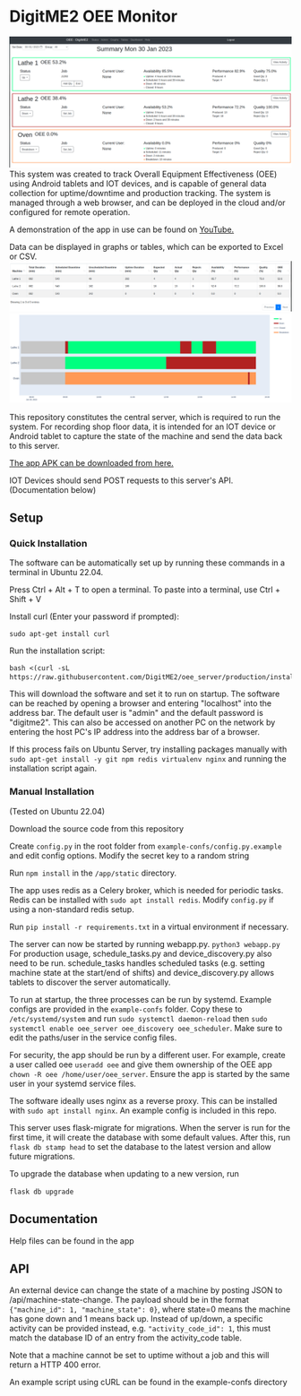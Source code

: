 # DigitME2 OEE Monitor

 ![image](images/screenshot-status.png)
This system was created to track Overall Equipment Effectiveness (OEE) using Android tablets and IOT devices, and is 
 capable of general data collection for uptime/downtime and production tracking.
The system is managed through a web browser, and can be deployed in the cloud and/or configured for remote operation.

A demonstration of the app in use can be found on [YouTube.](https://www.youtube.com/watch?v=DQbJFctLYT4) 

Data can be displayed in graphs or tables, which can be exported to Excel or CSV. ![image](images/screenshot-table.png) ![image](images/screenshot-gantt.png)


This repository constitutes the central server, which is required to run the system. For recording shop floor data,
it is intended for an IOT device or Android tablet to capture the state of the machine and send the data back to this server.

[The app APK can be downloaded from here.](https://github.com/DigitME2/MachineMonitoring/releases) 

IOT Devices should send POST requests to this server's API. (Documentation below)

## Setup
### Quick Installation
The software can be automatically set up by running these commands in a terminal in Ubuntu 22.04.

Press Ctrl + Alt + T to open a terminal. To paste into a terminal, use Ctrl + Shift + V

Install curl (Enter your password if prompted):
```
sudo apt-get install curl
```

Run the installation script:

```
bash <(curl -sL https://raw.githubusercontent.com/DigitME2/oee_server/production/install.sh)
```


This will download the software and set it to run on startup. The software can be reached by opening a browser and entering "localhost" into the address bar. The default user is "admin" and the default password is "digitme2".
This can also be accessed on another PC on the network by entering the host PC's IP address into the address bar of a browser.

If this process fails on Ubuntu Server, try installing packages manually with 
`sudo apt-get install -y git npm redis virtualenv nginx`
and running the installation script again.
### Manual Installation

(Tested on Ubuntu 22.04)

Download the source code from this repository

Create `config.py` in the root folder from `example-confs/config.py.example` and edit config options. Modify the secret key to a random string

Run `npm install` in the `/app/static` directory.

The app uses redis as a Celery broker, which is needed for periodic tasks. Redis can be installed with `sudo apt install redis`. Modify `config.py` if using a non-standard redis setup.

Run `pip install -r requirements.txt` in a virtual environment if necessary.

The server can now be started by running webapp.py. `python3 webapp.py` For production usage, schedule_tasks.py and device_discovery.py also need to be run.
schedule_tasks handles scheduled tasks (e.g. setting machine state at the start/end of shifts) and device_discovery.py allows tablets to discover the server automatically.

To run at startup, the three processes can be run by systemd. Example configs are provided in the `example-confs` folder. Copy these to `/etc/systemd/system` and run `sudo systemctl daemon-reload` then `sudo systemctl enable oee_server oee_discovery oee_scheduler`. Make sure to edit the paths/user in the service config files.

For security, the app should be run by a different user. For example, create a user called oee `useradd oee` and give them ownership of the OEE app `chown -R oee /home/user/oee_server`. Ensure the app is started by the same user in your systemd service files.

The software ideally uses nginx as a reverse proxy. This can be installed with `sudo apt install nginx`. An example config is included in this repo.


This server uses flask-migrate for migrations. When the server is run for the first time, it will create the database with some default values. After this, run `flask db stamp head` to set the database to the latest version and allow future migrations.

To upgrade the database when updating to a new version, run

`flask db upgrade`


## Documentation

Help files can be found in the app

## API

An external device can change the state of a machine by posting JSON to /api/machine-state-change. The payload should be in the format `{"machine_id": 1, "machine_state": 0}`, where state=0 means the machine has gone down and 1 means back up. Instead of up/down, a specific activity can be provided instead, e.g. `"activity_code_id": 1`, this must match the database ID of an entry from the activity_code table. 

Note that a machine cannot be set to uptime without a job and this will return a HTTP 400 error.

An example script using cURL can be found in the example-confs directory
